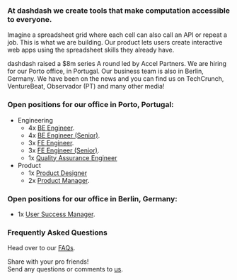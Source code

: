 ### At dashdash we create tools that make computation accessible to everyone.

Imagine a spreadsheet grid where each cell can also call an API or repeat a job. This is what we are building. Our product lets users create interactive web apps using the spreadsheet skills they already have. 

dashdash raised a $8m series A round led by Accel Partners. We are hiring for our Porto office, in Portugal. Our business team is also in Berlin, Germany. We have been on the news and you can find us on TechCrunch, VentureBeat, Observador (PT) and many other media!

### Open positions for our office in Porto, Portugal:
* Engineering
   * 4x [BE Engineer](/job%20descriptions/BE%20engineer.md).
   * 4x [BE Engineer (Senior)](/master/job%20descriptions/BE%20engineer%20(senior).md).
   * 3x [FE Engineer](/master/job%20descriptions/FE%20engineer.md).
   * 3x [FE Engineer (Senior)](/job%20descriptions/FE%20engineer%20(senior).md).
   * 1x [Quality Assurance Engineer](/job%20descriptions/QA%20Engineer.md)
* Product
   * 1x [Product Designer](/job%20descriptions/Product%20Designer.md)
   * 2x [Product Manager](/job%20descriptions/Product%20Manager.md).

### Open positions for our office in Berlin, Germany:
* 1x [User Success Manager](/job%20descriptions/User%20Success%20Manager.md).

### Frequently Asked Questions
Head over to our [FAQs](/FAQs.md).

Share with your pro friends!  
Send any questions or comments to [us](mailto:join@dashdash.com).
